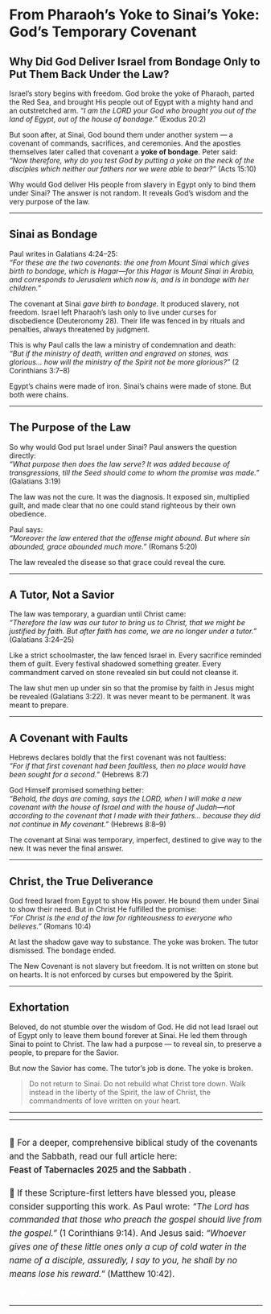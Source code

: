 # From Pharaoh’s Yoke to Sinai’s Yoke: God’s Temporary Covenant

## Why Did God Deliver Israel from Bondage Only to Put Them Back Under the Law?

Israel’s story begins with freedom. God broke the yoke of Pharaoh, parted the Red Sea, and brought His people out of Egypt with a mighty hand and an outstretched arm. *“I am the LORD your God who brought you out of the land of Egypt, out of the house of bondage.”* (Exodus 20:2)

But soon after, at Sinai, God bound them under another system — a covenant of commands, sacrifices, and ceremonies. And the apostles themselves later called that covenant a **yoke of bondage**. Peter said:  
*“Now therefore, why do you test God by putting a yoke on the neck of the disciples which neither our fathers nor we were able to bear?”* (Acts 15:10)

Why would God deliver His people from slavery in Egypt only to bind them under Sinai? The answer is not random. It reveals God’s wisdom and the very purpose of the law.

---

## Sinai as Bondage

Paul writes in Galatians 4:24–25:  
*“For these are the two covenants: the one from Mount Sinai which gives birth to bondage, which is Hagar—for this Hagar is Mount Sinai in Arabia, and corresponds to Jerusalem which now is, and is in bondage with her children.”*

The covenant at Sinai *gave birth to bondage.* It produced slavery, not freedom. Israel left Pharaoh’s lash only to live under curses for disobedience (Deuteronomy 28). Their life was fenced in by rituals and penalties, always threatened by judgment.  

This is why Paul calls the law a ministry of condemnation and death:  
*“But if the ministry of death, written and engraved on stones, was glorious… how will the ministry of the Spirit not be more glorious?”* (2 Corinthians 3:7–8)

Egypt’s chains were made of iron. Sinai’s chains were made of stone. But both were chains.

---

## The Purpose of the Law

So why would God put Israel under Sinai? Paul answers the question directly:  
*“What purpose then does the law serve? It was added because of transgressions, till the Seed should come to whom the promise was made.”* (Galatians 3:19)

The law was not the cure. It was the diagnosis. It exposed sin, multiplied guilt, and made clear that no one could stand righteous by their own obedience.

Paul says:  
*“Moreover the law entered that the offense might abound. But where sin abounded, grace abounded much more.”* (Romans 5:20)

The law revealed the disease so that grace could reveal the cure.

---

## A Tutor, Not a Savior

The law was temporary, a guardian until Christ came:  
*“Therefore the law was our tutor to bring us to Christ, that we might be justified by faith. But after faith has come, we are no longer under a tutor.”* (Galatians 3:24–25)

Like a strict schoolmaster, the law fenced Israel in. Every sacrifice reminded them of guilt. Every festival shadowed something greater. Every commandment carved on stone revealed sin but could not cleanse it.  

The law shut men up under sin so that the promise by faith in Jesus might be revealed (Galatians 3:22). It was never meant to be permanent. It was meant to prepare.

---

## A Covenant with Faults

Hebrews declares boldly that the first covenant was not faultless:  
*“For if that first covenant had been faultless, then no place would have been sought for a second.”* (Hebrews 8:7)

God Himself promised something better:  
*“Behold, the days are coming, says the LORD, when I will make a new covenant with the house of Israel and with the house of Judah—not according to the covenant that I made with their fathers… because they did not continue in My covenant.”* (Hebrews 8:8–9)

The covenant at Sinai was temporary, imperfect, destined to give way to the new. It was never the final answer.

---

## Christ, the True Deliverance

God freed Israel from Egypt to show His power. He bound them under Sinai to show their need. But in Christ He fulfilled the promise:  
*“For Christ is the end of the law for righteousness to everyone who believes.”* (Romans 10:4)

At last the shadow gave way to substance. The yoke was broken. The tutor dismissed. The bondage ended.  

The New Covenant is not slavery but freedom. It is not written on stone but on hearts. It is not enforced by curses but empowered by the Spirit.  

---

## Exhortation

Beloved, do not stumble over the wisdom of God. He did not lead Israel out of Egypt only to leave them bound forever at Sinai. He led them through Sinai to point to Christ. The law had a purpose — to reveal sin, to preserve a people, to prepare for the Savior.  

But now the Savior has come. The tutor’s job is done. The yoke is broken.  

> Do not return to Sinai. Do not rebuild what Christ tore down. Walk instead in the liberty of the Spirit, the law of Christ, the commandments of love written on your heart.  

---
<hr>
<p style="margin-top:2rem; font-size:1.05rem; line-height:1.6;">
  📖 For a deeper, comprehensive biblical study of the covenants and the Sabbath, 
  read our full article here:<br>
  <a href="https://jesusrest.com/read.html?file=Feast-of-Tabernacles-2025%20and-the-Sabbath.md" 
     style="color:var(--refined-teal); font-weight:600; text-decoration:none;">
     Feast of Tabernacles 2025 and the Sabbath
  </a>.
</p>

<p style="margin-top:1.2rem; font-size:1.05rem; line-height:1.6;">
  🙏 If these Scripture-first letters have blessed you, please consider supporting this work. 
  As Paul wrote: <em>“The Lord has commanded that those who preach the gospel should live from the gospel.”</em> 
  (1 Corinthians 9:14). And Jesus said: <em>“Whoever gives one of these little ones only a cup of cold water 
  in the name of a disciple, assuredly, I say to you, he shall by no means lose his reward.”</em> 
  (Matthew 10:42).
</p>

<p style="margin-top:1rem;">
  <a href="/donate.html" 
     style="background:var(--refined-teal); color:white; padding:0.6rem 1.2rem; 
            border-radius:6px; text-decoration:none; font-weight:600;">
     ❤️ Support This Work
  </a>
</p>
<hr>

